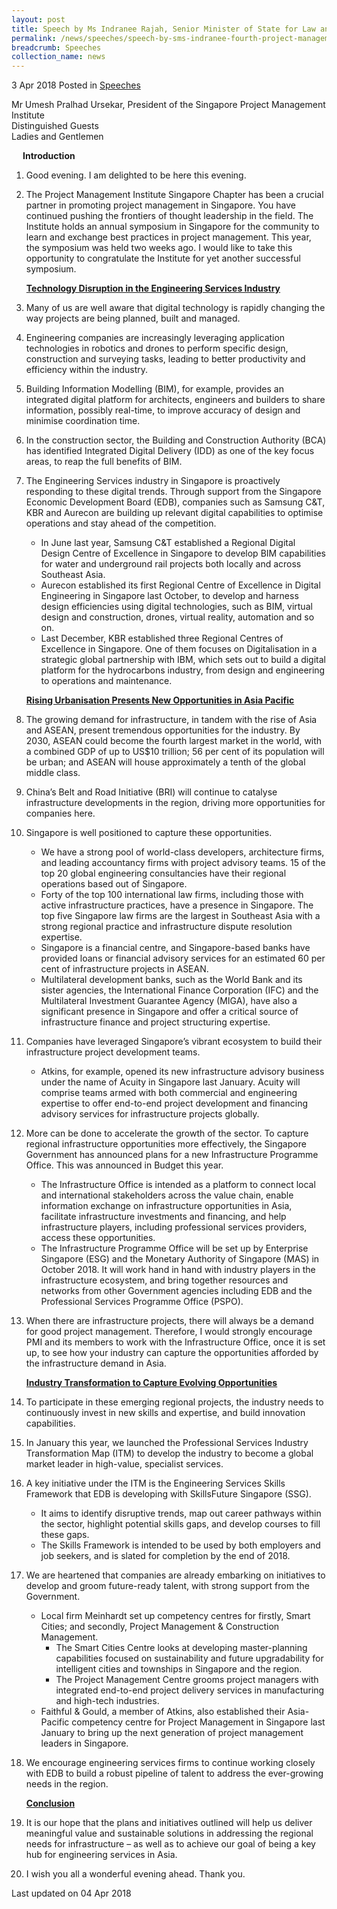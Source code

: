 ```yaml
---
layout: post
title: Speech by Ms Indranee Rajah, Senior Minister of State for Law and Finance, at the 4th Project Management Institute Singapore Chapter Project of the Year Award Dinner
permalink: /news/speeches/speech-by-sms-indranee-fourth-project-management-institute-SG-chapter-project-of-the-year-award-dinner
breadcrumb: Speeches
collection_name: news
---
```


3 Apr 2018 Posted in [Speeches](/news/speeches)

Mr Umesh Pralhad Ursekar, President of the Singapore Project Management Institute
<br>
Distinguished Guests
<br>
Ladies and Gentlemen




<p style="margin-left: 18px; font-weight:bold">Introduction</p>

 1. Good evening. I am delighted to be here this evening.

 

 2. The Project Management Institute Singapore Chapter has been a crucial partner in promoting project management in Singapore. You have continued pushing the frontiers of thought leadership in the field. The Institute holds an annual symposium in Singapore for the community to learn and exchange best practices in project management. This year, the symposium was held two weeks ago. I would like to take this opportunity to congratulate the Institute for yet another successful symposium.
    
    **<u>Technology Disruption in the Engineering Services Industry</u>**


 3. Many of us are well aware that digital technology is rapidly changing the way projects are being planned, built and managed.

 

 4. Engineering companies are increasingly leveraging application technologies in robotics and drones to perform specific design, construction and surveying tasks, leading to better productivity and efficiency within the industry.

 

 5. Building Information Modelling (BIM), for example, provides an integrated digital platform for architects, engineers and builders to share information, possibly real-time, to improve accuracy of design and minimise coordination time.

 

 6. In the construction sector, the Building and Construction Authority (BCA) has identified Integrated Digital Delivery (IDD) as one of the key focus areas, to reap the full benefits of BIM.

 7. The Engineering Services industry in Singapore is proactively responding to these digital trends. Through support from the Singapore Economic Development Board (EDB), companies such as Samsung C&T, KBR and Aurecon are building up relevant digital capabilities to optimise operations and stay ahead of the competition.
    
    <ul>
    <li>In June last year, Samsung C&T established a Regional Digital Design Centre of Excellence in Singapore to develop BIM               capabilities for water and underground rail projects both locally and across Southeast Asia.</li>
    <li>Aurecon established its first Regional Centre of Excellence in Digital Engineering in Singapore last October, to develop and         harness design efficiencies using digital technologies, such as BIM, virtual design and construction, drones, virtual reality,         automation and so on.</li>
 
    <li>Last December, KBR established three Regional Centres of Excellence in Singapore. One of them focuses on Digitalisation in a         strategic global partnership with IBM, which sets out to build a digital platform for the hydrocarbons industry, from design and       engineering to operations and maintenance.</li>
    </ul>

    **<u>Rising Urbanisation Presents New Opportunities in Asia Pacific</u>**


 8. The growing demand for infrastructure, in tandem with the rise of Asia and ASEAN, present tremendous opportunities for the industry. By 2030, ASEAN could become the fourth largest market in the world, with a combined GDP of up to US$10 trillion; 56 per cent of its population will be urban; and ASEAN will house approximately a tenth of the global middle class.

 

 9. China’s Belt and Road Initiative (BRI) will continue to catalyse infrastructure developments in the region, driving more opportunities for companies here.



10. Singapore is well positioned to capture these opportunities.
    <ul>
    <li>We have a strong pool of world-class developers, architecture firms, and leading accountancy firms with project advisory teams.     15 of the top 20 global engineering consultancies have their regional operations based out of Singapore.</li>
    <li>Forty of the top 100 international law firms, including those with active infrastructure practices, have a presence in               Singapore. The top five Singapore law firms are the largest in Southeast Asia with a strong regional practice and infrastructure       dispute resolution expertise.</li>

    <li>Singapore is a financial centre, and Singapore-based banks have provided loans or financial advisory services for an estimated       60 per cent of infrastructure projects in ASEAN.</li>

    <li>Multilateral development banks, such as the World Bank and its sister agencies, the International Finance Corporation (IFC) and     the Multilateral Investment Guarantee Agency (MIGA), have also a significant presence in Singapore and offer a critical source of       infrastructure finance and project structuring expertise.</li>
    </ul>


11. Companies have leveraged Singapore’s vibrant ecosystem to build their infrastructure project development teams.
    <ul>
    <li>Atkins, for example, opened its new infrastructure advisory business under the name of Acuity in Singapore last January. Acuity     will comprise teams armed with both commercial and engineering expertise to offer end-to-end project development and financing         advisory services for infrastructure projects globally.</li>
    </ul>



12. More can be done to accelerate the growth of the sector. To capture regional infrastructure opportunities more effectively, the Singapore Government has announced plans for a new Infrastructure Programme Office. This was announced in Budget this year.
    <ul>
    <li>The Infrastructure Office is intended as a platform to connect local and international stakeholders across the value chain,         enable information exchange on infrastructure opportunities in Asia, facilitate infrastructure investments and financing, and help     infrastructure players, including professional services providers, access these opportunities.</li>
    <li>The Infrastructure Programme Office will be set up by Enterprise Singapore (ESG) and the Monetary Authority of Singapore (MAS)       in October 2018. It will work hand in hand with industry players in the infrastructure ecosystem, and bring together resources and     networks from other Government agencies including EDB and the Professional Services Programme Office (PSPO).</li>
    </ul>

13. When there are infrastructure projects, there will always be a demand for good project management. Therefore, I would strongly encourage PMI and its members to work with the Infrastructure Office, once it is set up, to see how your industry can capture the opportunities afforded by the infrastructure demand in Asia.

    **<u>Industry Transformation to Capture Evolving Opportunities</u>**


14. To participate in these emerging regional projects, the industry needs to continuously invest in new skills and expertise, and build innovation capabilities.

 
15. In January this year, we launched the Professional Services Industry Transformation Map (ITM) to develop the industry to become a global market leader in high-value, specialist services.


16. A key initiative under the ITM is the Engineering Services Skills Framework that EDB is developing with SkillsFuture Singapore (SSG).
    <ul>
    <li>It aims to identify disruptive trends, map out career pathways within the sector, highlight potential skills gaps, and develop       courses to fill these gaps.</li>
    <li>The Skills Framework is intended to be used by both employers and job seekers, and is slated for completion by the end of           2018.</li>
    </ul>



17. We are heartened that companies are already embarking on initiatives to develop and groom future-ready talent, with strong support from the Government.
    <ul>
    <li>Local firm Meinhardt set up competency centres for firstly, Smart Cities; and secondly, Project Management & Construction           Management.
    <ul>
    <li>The Smart Cities Centre looks at developing master-planning capabilities focused on sustainability and future upgradability for     intelligent cities and townships in Singapore and the region.</li>
    <li>The Project Management Centre grooms project managers with integrated end-to-end project delivery services in manufacturing and     high-tech industries.</li>
    </ul> 
    </li>
    <li>Faithful & Gould, a member of Atkins, also established their Asia-Pacific competency centre for Project Management in Singapore     last January to bring up the next generation of project management leaders in Singapore.</li>
    </ul>


18. We encourage engineering services firms to continue working closely with EDB to build a robust pipeline of talent to address the ever-growing needs in the region.
    
    **<u>Conclusion</u>**


19. It is our hope that the plans and initiatives outlined will help us deliver meaningful value and sustainable solutions in addressing the regional needs for infrastructure – as well as to achieve our goal of being a key hub for engineering services in Asia.

 

20. I wish you all a wonderful evening ahead. Thank you.

<p class="right-side-updated">Last updated on 04 Apr 2018</p>

